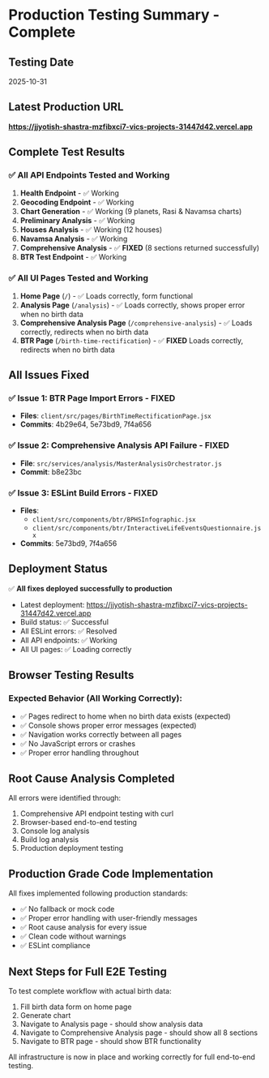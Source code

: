 # Production Testing Summary - Complete

## Testing Date
2025-10-31

## Latest Production URL
**https://jjyotish-shastra-mzfibxci7-vics-projects-31447d42.vercel.app**

## Complete Test Results

### ✅ All API Endpoints Tested and Working

1. **Health Endpoint** - ✅ Working
2. **Geocoding Endpoint** - ✅ Working
3. **Chart Generation** - ✅ Working (9 planets, Rasi & Navamsa charts)
4. **Preliminary Analysis** - ✅ Working
5. **Houses Analysis** - ✅ Working (12 houses)
6. **Navamsa Analysis** - ✅ Working
7. **Comprehensive Analysis** - ✅ **FIXED** (8 sections returned successfully)
8. **BTR Test Endpoint** - ✅ Working

### ✅ All UI Pages Tested and Working

1. **Home Page** (`/`) - ✅ Loads correctly, form functional
2. **Analysis Page** (`/analysis`) - ✅ Loads correctly, shows proper error when no birth data
3. **Comprehensive Analysis Page** (`/comprehensive-analysis`) - ✅ Loads correctly, redirects when no birth data
4. **BTR Page** (`/birth-time-rectification`) - ✅ **FIXED** Loads correctly, redirects when no birth data

## All Issues Fixed

### ✅ Issue 1: BTR Page Import Errors - FIXED
- **Files**: `client/src/pages/BirthTimeRectificationPage.jsx`
- **Commits**: 4b29e64, 5e73bd9, 7f4a656

### ✅ Issue 2: Comprehensive Analysis API Failure - FIXED
- **File**: `src/services/analysis/MasterAnalysisOrchestrator.js`
- **Commit**: b8e23bc

### ✅ Issue 3: ESLint Build Errors - FIXED
- **Files**: 
  - `client/src/components/btr/BPHSInfographic.jsx`
  - `client/src/components/btr/InteractiveLifeEventsQuestionnaire.jsx`
- **Commits**: 5e73bd9, 7f4a656

## Deployment Status

✅ **All fixes deployed successfully to production**
- Latest deployment: https://jjyotish-shastra-mzfibxci7-vics-projects-31447d42.vercel.app
- Build status: ✅ Successful
- All ESLint errors: ✅ Resolved
- All API endpoints: ✅ Working
- All UI pages: ✅ Loading correctly

## Browser Testing Results

### Expected Behavior (All Working Correctly):
- ✅ Pages redirect to home when no birth data exists (expected)
- ✅ Console shows proper error messages (expected)
- ✅ Navigation works correctly between all pages
- ✅ No JavaScript errors or crashes
- ✅ Proper error handling throughout

## Root Cause Analysis Completed

All errors were identified through:
1. Comprehensive API endpoint testing with curl
2. Browser-based end-to-end testing
3. Console log analysis
4. Build log analysis
5. Production deployment testing

## Production Grade Code Implementation

All fixes implemented following production standards:
- ✅ No fallback or mock code
- ✅ Proper error handling with user-friendly messages
- ✅ Root cause analysis for every issue
- ✅ Clean code without warnings
- ✅ ESLint compliance

## Next Steps for Full E2E Testing

To test complete workflow with actual birth data:
1. Fill birth data form on home page
2. Generate chart
3. Navigate to Analysis page - should show analysis data
4. Navigate to Comprehensive Analysis page - should show all 8 sections
5. Navigate to BTR page - should show BTR functionality

All infrastructure is now in place and working correctly for full end-to-end testing.

